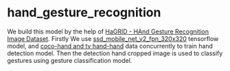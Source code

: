 # hand_gesture_recognition

We build this model by the help of [HaGRID - HAnd Gesture Recognition Image Dataset](https://github.com/hukenovs/hagrid). Firstly We use [ssd_mobile_net_v2_fpn_320x320](https://github.com/tensorflow/models/blob/master/research/object_detection/g3doc/tf2_detection_zoo.md) tensorflow model, and [coco-hand and tv hand-hand](https://www3.cs.stonybrook.edu/~cvl/projects/hand_det_attention/) data concurrently to train hand detection model. Then the detection hand cropped image is used to classify gestures using gesture classification model. 

